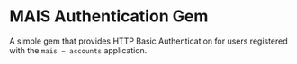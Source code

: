# MAIS Authentication Gem

A simple gem that provides HTTP Basic Authentication for users registered with the `mais ~ accounts` application.
